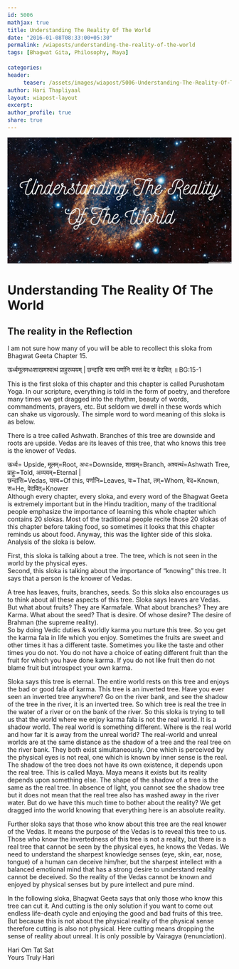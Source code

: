 ```yaml
--- 
id: 5006
mathjax: true  
title: Understanding The Reality Of The World
date: "2016-01-08T08:33:00+05:30"
permalink: /wiaposts/understanding-the-reality-of-the-world
tags: [Bhagwat Gita, Philosophy, Maya]    

categories: 
header:
     teaser: /assets/images/wiapost/5006-Understanding-The-Reality-Of-The-World.jpg
author: Hari Thapliyaal 
layout: wiapost-layout 
excerpt:  
author_profile: true 
share: true 
---
```


![Understanding The Reality Of The World](/assets/images/wiapost/5006-Understanding-The-Reality-Of-The-World.jpg)     
   
# Understanding The Reality Of The World    
## The reality in the Reflection        
    
I am not sure how many of you will be able to recollect this sloka from Bhagwat Geeta Chapter 15.    
    
ऊर्ध्वमूलमधःशाखमश्वत्थं प्राहुरव्ययम्‌ | छन्दांसि यस्य पर्णानि यस्तं वेद स वेदवित्‌ ॥ BG:15-1    
    
This is the first sloka of this chapter and this chapter is called Purushotam Yoga. In our scripture, everything is told in the form of poetry, and therefore many times we get dragged into the rhythm, beauty of words, commandments, prayers, etc. But seldom we dwell in these words which can shake us vigorously. The simple word to word meaning of this sloka is as below.    
    
There is a tree called Ashwath. Branches of this tree are downside and roots are upside. Vedas are its leaves of this tree, that who knows this tree is the knower of Vedas.    
    
ऊर्ध्व= Upside, मूलम्‌=Root, अधः=Downside, शाखम्‌=Branch, अश्वत्थं=Ashwath Tree, प्राहुः=Told, अव्ययम्‌=Eternal |     
छन्दांसि=Vedas, यस्य=Of this, पर्णानि=Leaves, यः=That, तम्‌=Whom, वेद=Known, स=He, वेदवित्‌=Knower     
Although every chapter, every sloka, and every word of the Bhagwat Geeta is extremely important but in the Hindu tradition, many of the traditional people emphasize the importance of learning this whole chapter which contains 20 slokas. Most of the traditional people recite those 20 slokas of this chapter before taking food, so sometimes it looks that this chapter reminds us about food. Anyway, this was the lighter side of this sloka. Analysis of the sloka is below.    
    
First, this sloka is talking about a tree. The tree, which is not seen in the world by the physical eyes.     
Second, this sloka is talking about the importance of “knowing” this tree. It says that a person is the knower of Vedas.    
    
A tree has leaves, fruits, branches, seeds. So this sloka also encourages us to think about all these aspects of this tree. Sloka says leaves are Vedas. But what about fruits? They are Karmafale. What about branches? They are Karma. What about the seed? That is desire. Of whose desire? The desire of Brahman (the supreme reality).     
So by doing Vedic duties &amp; worldly karma you nurture this tree. So you get the karma fala in life which you enjoy. Sometimes the fruits are sweet and other times it has a different taste. Sometimes you like the taste and other times you do not. You do not have a choice of eating different fruit than the fruit for which you have done karma. If you do not like fruit then do not blame fruit but introspect your own karma.    
    
Sloka says this tree is eternal. The entire world rests on this tree and enjoys the bad or good fala of karma. This tree is an inverted tree. Have you ever seen an inverted tree anywhere? Go on the river bank, and see the shadow of the tree in the river, it is an inverted tree. So which tree is real the tree in the water of a river or on the bank of the river. So this sloka is trying to tell us that the world where we enjoy karma fala is not the real world. It is a shadow world. The real world is something different. Where is the real world and how far it is away from the unreal world? The real-world and unreal worlds are at the same distance as the shadow of a tree and the real tree on the river bank. They both exist simultaneously. One which is perceived by the physical eyes is not real, one which is known by inner sense is the real. The shadow of the tree does not have its own existence, it depends upon the real tree. This is called Maya. Maya means it exists but its reality depends upon something else. The shape of the shadow of a tree is the same as the real tree. In absence of light, you cannot see the shadow tree but it does not mean that the real tree also has washed away in the river water. But do we have this much time to bother about the reality? We get dragged into the world knowing that everything here is an absolute reality.    
    
Further sloka says that those who know about this tree are the real knower of the Vedas. It means the purpose of the Vedas is to reveal this tree to us. Those who know the invertedness of this tree is not a reality, but there is a real tree that cannot be seen by the physical eyes, he knows the Vedas. We need to understand the sharpest knowledge senses (eye, skin, ear, nose, tongue) of a human can deceive him/her, but the sharpest intellect with a balanced emotional mind that has a strong desire to understand reality cannot be deceived. So the reality of the Vedas cannot be known and enjoyed by physical senses but by pure intellect and pure mind.    
    
In the following sloka, Bhagwat Geeta says that only those who know this tree can cut it. And cutting is the only solution if you want to come out endless life-death cycle and enjoying the good and bad fruits of this tree. But because this is not about the physical reality of the physical sense therefore cutting is also not physical. Here cutting means dropping the sense of reality about unreal. It is only possible by Vairagya (renunciation).    
    
Hari Om Tat Sat    
Yours Truly Hari     

